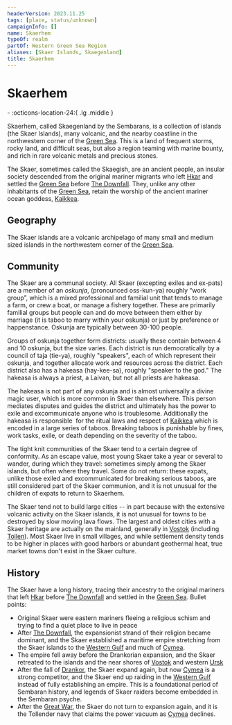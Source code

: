 ```yaml
---
headerVersion: 2023.11.25
tags: [place, status/unknown]
campaignInfo: []
name: Skaerhem
typeOf: realm
partOf: Western Green Sea Region
aliases: [Skaer Islands, Skaegenland]
title: Skaerhem
---
```

# Skaerhem
<div class="grid cards ext-narrow-margin ext-one-column" markdown>
-    :octicons-location-24:{ .lg .middle }   
</div>


Skaerhem, called Skaegenland by the Sembarans, is a collection of islands (the Skaer Islands), many volcanic, and the nearby coastline in the northwestern corner of the [Green Sea](<../../green-sea.md>). This is a land of frequent storms, rocky land, and difficult seas, but also a region teaming with marine bounty, and rich in rare volcanic metals and precious stones. 

The Skaer, sometimes called the Skaegish, are an ancient people, an insular society descended from the original mariner migrants who left [Hkar](<../../../history/pre-downfall/hkar.md>) and settled the [Green Sea](<../../green-sea.md>) before [The Downfall](<../../../events/ancient/the-downfall.md>). They, unlike any other inhabitants of the [Green Sea](<../../green-sea.md>), retain the worship of the ancient mariner ocean goddess, [Kaikkea](<../../../cosmology/gods/incorporeal-gods/kaikkea.md>).
## Geography

The Skaer islands are a volcanic archipelago of many small and medium sized islands in the northwestern corner of the [Green Sea](<../../green-sea.md>). 
## Community

The Skaer are a communal society. All Skaer (excepting exiles and ex-pats) are a member of an *oskunja*, (pronounced oss-kun-ya) roughly “work group”, which is a mixed professional and familial unit that tends to manage a farm, or crew a boat, or manage a fishery together. These are primarily familial groups but people can and do move between them either by marriage (it is taboo to marry within your oskunja) or just by preference or happenstance. Oskunja are typically between 30-100 people.

Groups of oskunja together form districts: usually these contain between 4 and 10 oskunja, but the size varies. Each district is run democratically by a council of taja (tie-ya), roughly "speakers", each of which represent their oskunja, and together allocate work and resources across the district. Each district also has a hakeasa (hay-kee-sa), roughly "speaker to the god." The hakeasa is always a priest, a Laivan, but not all priests are hakeasa. 

The hakeasa is not part of any oskunja and is almost universally a divine magic user, which is more common in Skaer than elsewhere. This person mediates disputes and guides the district and ultimately has the power to exile and excommunicate anyone who is troublesome. Additionally the hakeasa is responsible  for the ritual laws and respect of [Kaikkea](<../../../cosmology/gods/incorporeal-gods/kaikkea.md>) which is encoded in a large series of taboos. Breaking taboos is punishable by fines, work tasks, exile, or death depending on the severity of the taboo.

The tight knit communities of the Skaer tend to a certain degree of conformity. As an escape value, most young Skaer take a year or several to wander, during which they travel: sometimes simply among the Skaer islands, but often where they travel. Some do not return: these expats, unlike those exiled and excommunicated for breaking serious taboos, are still considered part of the Skaer communion, and it is not unusual for the children of expats to return to Skaerhem. 

The Skaer tend not to build large cities -- in part because with the extensive volcanic activity on the Skaer islands, it is not unusual for towns to be destroyed by slow moving lava flows. The largest and oldest cities with a Skaer heritage are actually on the mainland, generally in [Vostok](<../vostok/vostok.md>) (including [Tollen](<../tollen/tollen.md>)). Most Skaer live in small villages, and while settlement density tends to be higher in places with good harbors or abundant geothermal heat, true market towns don't exist in the Skaer culture. 
## History

The Skaer have a long history, tracing their ancestry to the original mariners that left [Hkar](<../../../history/pre-downfall/hkar.md>) before [The Downfall](<../../../events/ancient/the-downfall.md>) and settled in the [Green Sea](<../../green-sea.md>). Bullet points:

- Original Skaer were eastern mariners fleeing a religious schism and trying to find a quiet place to live in peace
- After [The Downfall](<../../../events/ancient/the-downfall.md>), the expansionist strand of their religion became dominant, and the Skaer established a maritime empire stretching from the Skaer islands to the [Western Gulf](<../western-gulf.md>) and much of [Cymea](<../cymea/cymea.md>). 
- The empire fell away before the Drankorian expansion, and the Skaer retreated to the islands and the near shores of [Vostok](<../vostok/vostok.md>) and western [Ursk](<../../northern-green-sea/ursk.md>)
- After the fall of [Drankor](<../../../history/drankorian-era/drankorian-empire.md>), the Skaer expand again, but now [Cymea](<../cymea/cymea.md>) is a strong competitor, and the Skaer end up raiding in the [Western Gulf](<../western-gulf.md>) instead of fully establishing an empire. This is a foundational period of Sembaran history, and legends of Skaer raiders become embedded in the Sembaran psyche. 
- After the [Great War](<../../../events/1500s/great-war.md>), the Skaer do not turn to expansion again, and it is the Tollender navy that claims the power vacuum as [Cymea](<../cymea/cymea.md>) declines. 